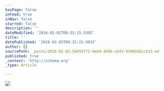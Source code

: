 ```yaml
---
hasPage: false
inFeed: true
inNav: false
starred: false
description: ''
dateModified: '2016-02-02T08:32:15.530Z'
title: ''
datePublished: '2016-02-02T08:32:15.903Z'
author: []
sourcePath: _posts/2016-02-02-5d493f72-9eb9-469b-a543-9396016ccb13.md
published: true
_context: 'http://schema.org'
_type: Article

---
```

![](https://the-grid-user-content.s3-us-west-2.amazonaws.com/f7cfba14-bfb7-4798-bdbd-52498abad977.jpg)